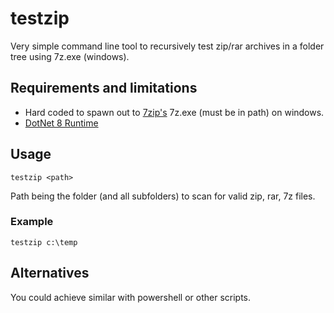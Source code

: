 # testzip

Very simple command line tool to recursively test zip/rar archives in a folder tree using 7z.exe (windows).

## Requirements and limitations

- Hard coded to spawn out to [7zip's](https://7-zip.org/download.html) 7z.exe (must be in path) on windows.
- [DotNet 8 Runtime](https://dotnet.microsoft.com/en-us/download/dotnet/8.0)

## Usage

```
testzip <path>
```

Path being the folder (and all subfolders) to scan for valid zip, rar, 7z files.

### Example

```shell
testzip c:\temp
```


## Alternatives

You could achieve similar with powershell or other scripts.

